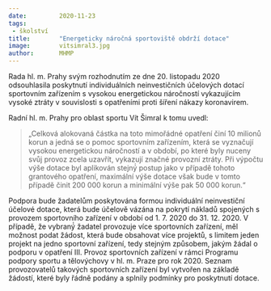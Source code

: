 ```yaml
---
date:         2020-11-23
tags:         
 - školství
title:        "Energeticky náročná sportoviště obdrží dotace"
image: 	      vitsimral3.jpg
author:       MHMP
---
```


Rada hl. m. Prahy svým rozhodnutím ze dne 20. listopadu 2020 odsouhlasila poskytnutí individuálních neinvestičních účelových dotací sportovním zařízením s vysokou energetickou náročností vykazujícím vysoké ztráty v souvislosti s opatřeními proti šíření nákazy koronavirem.

Radní hl. m. Prahy pro oblast sportu Vít Šimral k tomu uvedl: 

> „Celková alokovaná částka na toto mimořádné opatření činí 10 milionů korun a jedná se o pomoc sportovním zařízením, která se vyznačují vysokou energetickou náročností a v období, po které byly nuceny svůj provoz zcela uzavřít, vykazují značné provozní ztráty. Při výpočtu výše dotace byl aplikován stejný́ postup jako v případě tohoto grantového opatření, maximální výše dotace však bude v tomto případě činit 200 000 korun a minimální výše pak 50 000 korun.“

Podpora bude žadatelům poskytována formou individuální neinvestiční účelové dotace, která bude účelově vázána na pokrytí nákladů spojených s provozem sportovního zařízení v období od 1. 7. 2020 do 31. 12. 2020. V případě, že vybraný́ žadatel provozuje více sportovních zařízení, měl možnost podat žádost, která bude obsahovat více projektů, s limitem jeden projekt na jedno sportovní zařízení, tedy stejným způsobem, jakým žádal o podporu v opatření III. Provoz sportovních zařízení v rámci Programu podpory sportu a tělovýchovy v hl. m. Praze pro rok 2020. Seznam provozovatelů takových sportovních zařízení byl vytvořen na základě žádostí, které byly řádně podány a splnily podmínky pro poskytnutí dotace.
